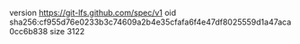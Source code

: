 version https://git-lfs.github.com/spec/v1
oid sha256:cf955d76e0233b3c74609a2b4e35cfafa6f4e47df8025559d1a47aca0cc6b838
size 3122
